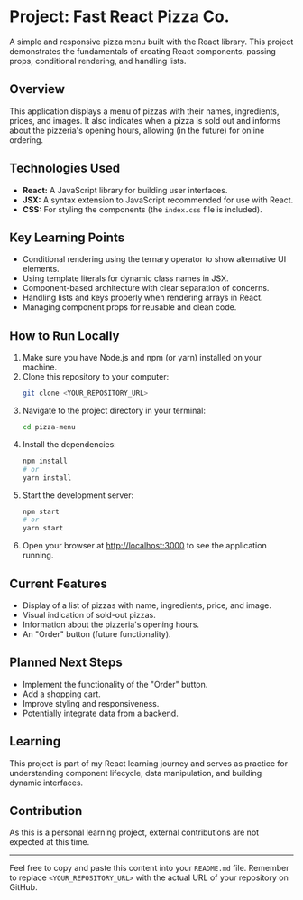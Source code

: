 # Project: Fast React Pizza Co.

A simple and responsive pizza menu built with the React library. This project demonstrates the fundamentals of creating React components, passing props, conditional rendering, and handling lists.

## Overview

This application displays a menu of pizzas with their names, ingredients, prices, and images. It also indicates when a pizza is sold out and informs about the pizzeria's opening hours, allowing (in the future) for online ordering.

## Technologies Used

- **React:** A JavaScript library for building user interfaces.
- **JSX:** A syntax extension to JavaScript recommended for use with React.
- **CSS:** For styling the components (the `index.css` file is included).

## Key Learning Points

- Conditional rendering using the ternary operator to show alternative UI elements.
- Using template literals for dynamic class names in JSX.
- Component-based architecture with clear separation of concerns.
- Handling lists and keys properly when rendering arrays in React.
- Managing component props for reusable and clean code.

## How to Run Locally

1.  Make sure you have Node.js and npm (or yarn) installed on your machine.
2.  Clone this repository to your computer:
    ```bash
    git clone <YOUR_REPOSITORY_URL>
    ```
3.  Navigate to the project directory in your terminal:
    ```bash
    cd pizza-menu
    ```
4.  Install the dependencies:
    ```bash
    npm install
    # or
    yarn install
    ```
5.  Start the development server:
    ```bash
    npm start
    # or
    yarn start
    ```
6.  Open your browser at [http://localhost:3000](http://localhost:3000) to see the application running.

## Current Features

- Display of a list of pizzas with name, ingredients, price, and image.
- Visual indication of sold-out pizzas.
- Information about the pizzeria's opening hours.
- An "Order" button (future functionality).

## Planned Next Steps

- Implement the functionality of the "Order" button.
- Add a shopping cart.
- Improve styling and responsiveness.
- Potentially integrate data from a backend.

## Learning

This project is part of my React learning journey and serves as practice for understanding component lifecycle, data manipulation, and building dynamic interfaces.

## Contribution

As this is a personal learning project, external contributions are not expected at this time.

---

Feel free to copy and paste this content into your `README.md` file. Remember to replace `<YOUR_REPOSITORY_URL>` with the actual URL of your repository on GitHub.
